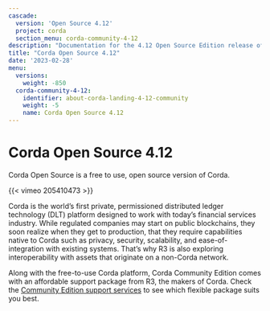 ```yaml
---
cascade:
  version: 'Open Source 4.12'
  project: corda
  section_menu: corda-community-4-12
description: "Documentation for the 4.12 Open Source Edition release of Corda"
title: "Corda Open Source 4.12"
date: '2023-02-28'
menu:
  versions:
    weight: -850
  corda-community-4-12:
    identifier: about-corda-landing-4-12-community
    weight: -5
    name: Corda Open Source 4.12
---
```



# Corda Open Source 4.12

Corda Open Source is a free to use, open source version of Corda.

{{< vimeo 205410473 >}}

Corda is the world’s first private, permissioned distributed ledger technology (DLT) platform designed to work with today’s financial services industry. While regulated companies may start on public blockchains, they soon realize when they get to production, that they require capabilities native to Corda such as privacy, security, scalability, and ease-of-integration with existing systems. That’s why R3 is also exploring interoperability with assets that originate on a non-Corda network.

Along with the free-to-use Corda platform, Corda Community Edition comes with an affordable support package from R3, the makers of Corda. Check the [Community Edition support services](http://r3.com/support) to see which flexible package suits you best.
